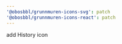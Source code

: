 ```yaml
---
'@obosbbl/grunnmuren-icons-svg': patch
'@obosbbl/grunnmuren-icons-react': patch
---
```


add History icon

